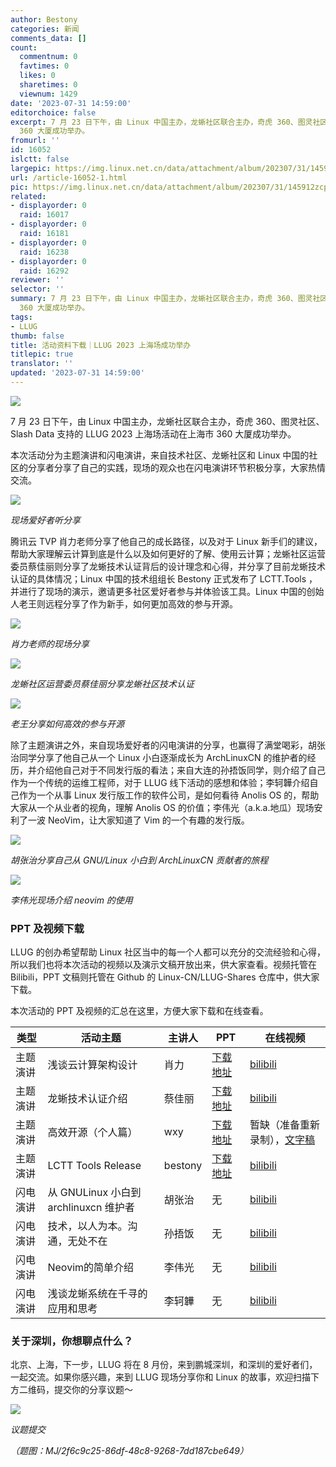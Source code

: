 ```yaml
---
author: Bestony
categories: 新闻
comments_data: []
count:
  commentnum: 0
  favtimes: 0
  likes: 0
  sharetimes: 0
  viewnum: 1429
date: '2023-07-31 14:59:00'
editorchoice: false
excerpt: 7 月 23 日下午，由 Linux 中国主办，龙蜥社区联合主办，奇虎 360、图灵社区、Slash Data 支持的 LLUG 2023 上海场活动在上海市
  360 大厦成功举办。
fromurl: ''
id: 16052
islctt: false
largepic: https://img.linux.net.cn/data/attachment/album/202307/31/145912zcpxwml4rbc4bm4l.jpg
url: /article-16052-1.html
pic: https://img.linux.net.cn/data/attachment/album/202307/31/145912zcpxwml4rbc4bm4l.jpg.thumb.jpg
related:
- displayorder: 0
  raid: 16017
- displayorder: 0
  raid: 16181
- displayorder: 0
  raid: 16238
- displayorder: 0
  raid: 16292
reviewer: ''
selector: ''
summary: 7 月 23 日下午，由 Linux 中国主办，龙蜥社区联合主办，奇虎 360、图灵社区、Slash Data 支持的 LLUG 2023 上海场活动在上海市
  360 大厦成功举办。
tags:
- LLUG
thumb: false
title: 活动资料下载｜LLUG 2023 上海场成功举办
titlepic: true
translator: ''
updated: '2023-07-31 14:59:00'
---
```


![](https://img.linux.net.cn/data/attachment/album/202307/31/145912zcpxwml4rbc4bm4l.jpg)


7 月 23 日下午，由 Linux 中国主办，龙蜥社区联合主办，奇虎 360、图灵社区、Slash Data 支持的 LLUG 2023 上海场活动在上海市 360 大厦成功举办。


本次活动分为主题演讲和闪电演讲，来自技术社区、龙蜥社区和 Linux 中国的社区的分享者分享了自己的实践，现场的观众也在闪电演讲环节积极分享，大家热情交流。


![](https://img.linux.net.cn/data/attachment/album/202307/31/143156xukvvk24r0nknvi9.jpg)


*现场爱好者听分享*


腾讯云 TVP 肖力老师分享了他自己的成长路径，以及对于 Linux 新手们的建议，帮助大家理解云计算到底是什么以及如何更好的了解、使用云计算；龙蜥社区运营委员蔡佳丽则分享了龙蜥技术认证背后的设计理念和心得，并分享了目前龙蜥技术认证的具体情况；Linux 中国的技术组组长 Bestony 正式发布了 LCTT.Tools ，并进行了现场的演示，邀请更多社区爱好者参与并体验该工具。Linux 中国的创始人老王则远程分享了作为新手，如何更加高效的参与开源。


![](https://img.linux.net.cn/data/attachment/album/202307/31/143224qnrwb1kfgk6gkbds.jpg)


*肖力老师的现场分享*


![](https://img.linux.net.cn/data/attachment/album/202307/31/143245v42x4gp2cl2k226k.jpg)


*龙蜥社区运营委员蔡佳丽分享龙蜥社区技术认证*


![](https://img.linux.net.cn/data/attachment/album/202307/31/143304hvgg4f25fff8gmw1.jpg)


*老王分享如何高效的参与开源*


除了主题演讲之外，来自现场爱好者的闪电演讲的分享，也赢得了满堂喝彩，胡张治同学分享了他自己从一个 Linux 小白逐渐成长为 ArchLinuxCN 的维护者的经历，并介绍他自己对于不同发行版的看法；来自大连的孙捂饭同学，则介绍了自己作为一个传统的运维工程师，对于 LLUG 线下活动的感想和体验；李轲韡介绍自己作为一个从事 Linux 发行版工作的软件公司，是如何看待 Anolis OS 的，帮助大家从一个从业者的视角，理解 Anolis OS 的价值；李伟光（a.k.a.地瓜）现场安利了一波 NeoVim，让大家知道了 Vim 的一个有趣的发行版。


![](https://img.linux.net.cn/data/attachment/album/202307/31/143352a1xz1nmwywpwn0ma.jpg)


*胡张治分享自己从 GNU/Linux 小白到 ArchLinuxCN 贡献者的旅程*


![](https://img.linux.net.cn/data/attachment/album/202307/31/143411w0xj33s5fosxo4sf.jpg)


*李伟光现场介绍 neovim 的使用*


### PPT 及视频下载


LLUG 的创办希望帮助 Linux 社区当中的每一个人都可以充分的交流经验和心得，所以我们也将本次活动的视频以及演示文稿开放出来，供大家查看。视频托管在 Bilibili，PPT 文稿则托管在 Github 的 Linux-CN/LLUG-Shares 仓库中，供大家下载。


本次活动的 PPT 及视频的汇总在这里，方便大家下载和在线查看。




| 类型 | 活动主题 | 主讲人 | PPT | 在线视频 |
| --- | --- | --- | --- | --- |
| 主题演讲 | 浅谈云计算架构设计 | 肖力 | [下载地址](https://github.com/Linux-CN/LLUG-Shares/blob/main/Shanghai/2023.07-Qihoo/7.23%20%E8%82%96%E5%8A%9B%20%E6%B5%85%E8%B0%88%E4%BA%91%E8%AE%A1%E7%AE%97%E6%9E%B6%E6%9E%84%E8%AE%BE%E8%AE%A1%20v6%EF%BC%88%E8%84%B1%E6%95%8F%E7%89%88%EF%BC%89%20.pdf) | [bilibili](https://www.bilibili.com/video/BV1RM4y1p7qe/) |
| 主题演讲 | 龙蜥技术认证介绍 | 蔡佳丽 | [下载地址](https://github.com/Linux-CN/LLUG-Shares/blob/main/Shanghai/2023.07-Qihoo/7.23%20%E8%94%A1%E4%BD%B3%E4%B8%BD%20%E9%BE%99%E8%9C%A5%E6%8A%80%E6%9C%AF%E8%AE%A4%E8%AF%81%E4%BB%8B%E7%BB%8D.pdf) | [bilibili](https://www.bilibili.com/video/BV1zX4y1E78U/) |
| 主题演讲 | 高效开源（个人篇） | wxy | [下载地址](https://github.com/Linux-CN/LLUG-Shares/blob/main/Shanghai/2023.07-Qihoo/7.23%20wxy%20%E9%AB%98%E6%95%88%E5%BC%80%E6%BA%90%EF%BC%88%E4%B8%AA%E4%BA%BA%E7%AF%87%EF%BC%89.pdf) | 暂缺（准备重新录制），[文字稿](/article-16026-1.html) |
| 主题演讲 | LCTT Tools Release | bestony | [下载地址](https://github.com/Linux-CN/LLUG-Shares/blob/main/Shanghai/2023.07-Qihoo/7.23%20%E7%99%BD%E5%AE%A6%E6%88%90%20LCTT.%20Tools%20Release.pdf) | [bilibili](https://www.bilibili.com/video/BV17c411F7jD/) |
| 闪电演讲 | 从 GNULinux 小白到 archlinuxcn 维护者 | 胡张治 | 无 | [bilibili](https://www.bilibili.com/video/BV1cm4y1j7eW/) |
| 闪电演讲 | 技术，以人为本。沟通，无处不在 | 孙捂饭 | 无 | [bilibili](https://www.bilibili.com/video/BV15k4y1V7Dd/) |
| 闪电演讲 | Neovim的简单介绍 | 李伟光 | 无 | [bilibili](https://www.bilibili.com/video/BV1xV4y1q71u/) |
| 闪电演讲 | 浅谈龙蜥系统在千寻的应用和思考 | 李轲韡 | 无 | [bilibili](https://www.bilibili.com/video/BV1pu4y127x2/) |


### 关于深圳，你想聊点什么？


北京、上海，下一步，LLUG 将在 8 月份，来到鹏城深圳，和深圳的爱好者们，一起交流。如果你感兴趣，来到 LLUG 现场分享你和 Linux 的故事，欢迎扫描下方二维码，提交你的分享议题～


![](https://img.linux.net.cn/data/attachment/album/202307/31/144328e9g51gu5hfifisu1.png)


*议题提交*


*（题图：MJ/2f6c9c25-86df-48c8-9268-7dd187cbe649）*